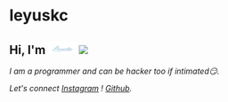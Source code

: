 # leyuskc


<h2> Hi, I'm <img src="https://raw.githubusercontent.com/leyuskckiran1510/leyuskckiran1510/main/Leyuskc.png" width="50"> <img src="https://c.tenor.com/UX-QYT2KtycAAAAi/brown-cony-bear.gif" width="250"></h2>

*I am a programmer and can be hacker too if intimated😏.*

*Let's connect [Instagram](https://www.instagram.com/leyuskc_/) ! [Github](https://github.com/leyuskckiran1510).*
